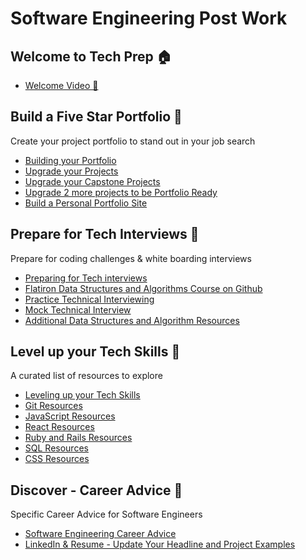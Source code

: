 # Software Engineering Post Work

## Welcome to Tech Prep 🏠

* [Welcome Video 👋](welcome_to_tech_prep/welcome_video.md)

## Build a Five Star Portfolio 🌟

Create your project portfolio to stand out in your job search

* [Building your Portfolio](build_a_five_star_portfolio/intro_build_portfolio.md)
* [Upgrade your Projects](build_a_five_star_portfolio/upgrade_projects.md)
* [Upgrade your Capstone Projects](build_a_five_star_portfolio/upgrade_capstone_project.md)
* [Upgrade 2 more projects to be Portfolio Ready](build_a_five_star_portfolio/upgrade_2_more_projects.md)
* [Build a Personal Portfolio Site](build_a_five_star_portfolio/build_personal_portfolio_site.md)

## Prepare for Tech Interviews 🎯

Prepare for coding challenges & white boarding interviews

* [Preparing for Tech interviews](prepare_for_tech_interviews/intro_preparing_for_tech_interviews.md)
* [Flatiron Data Structures and Algorithms Course on Github](prepare_for_tech_interviews/flatiron_dsa_course_on_github.md)
* [Practice Technical Interviewing](prepare_for_tech_interviews/practicing_technical_interviewing.md)
* [Mock Technical Interview](prepare_for_tech_interviews/mock_technical_interview.md)
* [Additional Data Structures and Algorithm Resources](prepare_for_tech_interviews/additional_dsa_resources.md)

## Level up your Tech Skills 🧰

A curated list of resources to explore

* [Leveling up your Tech Skills](level_up_tech_skills/intro_level_up_tech_skills.md)
* [Git Resources](level_up_tech_skills/git_resources.md)
* [JavaScript Resources](level_up_tech_skills/javascript_resources.md)
* [React Resources](level_up_tech_skills/react_resources.md)
* [Ruby and Rails Resources](level_up_tech_skills/ruby_and_rails_resources.md)
* [SQL Resources](level_up_tech_skills/sql_resources.md)
* [CSS Resources](level_up_tech_skills/css_resources.md)

## Discover - Career Advice 🥽

Specific Career Advice for Software Engineers

* [Software Engineering Career Advice](career_advice/intro_career_advice.md)
* [LinkedIn & Resume - Update Your Headline and Project Examples](/career_advice/linkedin_and_resume.md)
